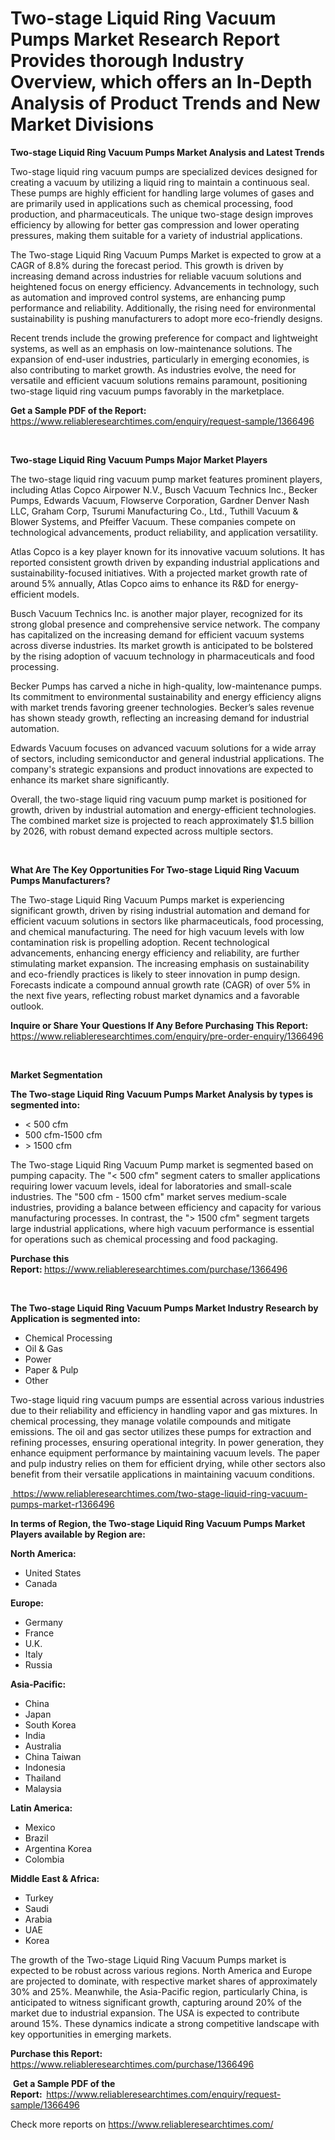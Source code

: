 <p><h1>Two-stage Liquid Ring Vacuum Pumps Market Research Report Provides thorough Industry Overview, which offers an In-Depth Analysis of Product Trends and New Market Divisions</h1></p><p><strong>Two-stage Liquid Ring Vacuum Pumps Market Analysis and Latest Trends</strong></p>
<p><p>Two-stage liquid ring vacuum pumps are specialized devices designed for creating a vacuum by utilizing a liquid ring to maintain a continuous seal. These pumps are highly efficient for handling large volumes of gases and are primarily used in applications such as chemical processing, food production, and pharmaceuticals. The unique two-stage design improves efficiency by allowing for better gas compression and lower operating pressures, making them suitable for a variety of industrial applications.</p><p>The Two-stage Liquid Ring Vacuum Pumps Market is expected to grow at a CAGR of 8.8% during the forecast period. This growth is driven by increasing demand across industries for reliable vacuum solutions and heightened focus on energy efficiency. Advancements in technology, such as automation and improved control systems, are enhancing pump performance and reliability. Additionally, the rising need for environmental sustainability is pushing manufacturers to adopt more eco-friendly designs.</p><p>Recent trends include the growing preference for compact and lightweight systems, as well as an emphasis on low-maintenance solutions. The expansion of end-user industries, particularly in emerging economies, is also contributing to market growth. As industries evolve, the need for versatile and efficient vacuum solutions remains paramount, positioning two-stage liquid ring vacuum pumps favorably in the marketplace.</p></p>
<p><strong>Get a Sample PDF of the Report:&nbsp;</strong> <a href="https://www.reliableresearchtimes.com/enquiry/request-sample/1366496?utm_campaign=2009&utm_medium=2&utm_source=Github&utm_content=ia&utm_term=22032025&utm_id=two-stage-liquid-ring-vacuum-pumps">https://www.reliableresearchtimes.com/enquiry/request-sample/1366496</a></p>
<p>&nbsp;</p>
<p><strong>Two-stage Liquid Ring Vacuum Pumps Major Market Players</strong></p>
<p><p>The two-stage liquid ring vacuum pump market features prominent players, including Atlas Copco Airpower N.V., Busch Vacuum Technics Inc., Becker Pumps, Edwards Vacuum, Flowserve Corporation, Gardner Denver Nash LLC, Graham Corp, Tsurumi Manufacturing Co., Ltd., Tuthill Vacuum & Blower Systems, and Pfeiffer Vacuum. These companies compete on technological advancements, product reliability, and application versatility.</p><p>Atlas Copco is a key player known for its innovative vacuum solutions. It has reported consistent growth driven by expanding industrial applications and sustainability-focused initiatives. With a projected market growth rate of around 5% annually, Atlas Copco aims to enhance its R&D for energy-efficient models.</p><p>Busch Vacuum Technics Inc. is another major player, recognized for its strong global presence and comprehensive service network. The company has capitalized on the increasing demand for efficient vacuum systems across diverse industries. Its market growth is anticipated to be bolstered by the rising adoption of vacuum technology in pharmaceuticals and food processing.</p><p>Becker Pumps has carved a niche in high-quality, low-maintenance pumps. Its commitment to environmental sustainability and energy efficiency aligns with market trends favoring greener technologies. Becker’s sales revenue has shown steady growth, reflecting an increasing demand for industrial automation.</p><p>Edwards Vacuum focuses on advanced vacuum solutions for a wide array of sectors, including semiconductor and general industrial applications. The company's strategic expansions and product innovations are expected to enhance its market share significantly.</p><p>Overall, the two-stage liquid ring vacuum pump market is positioned for growth, driven by industrial automation and energy-efficient technologies. The combined market size is projected to reach approximately $1.5 billion by 2026, with robust demand expected across multiple sectors.</p></p>
<p>&nbsp;</p>
<p><strong>What Are The Key Opportunities For Two-stage Liquid Ring Vacuum Pumps Manufacturers?</strong></p>
<p><p>The Two-stage Liquid Ring Vacuum Pumps market is experiencing significant growth, driven by rising industrial automation and demand for efficient vacuum solutions in sectors like pharmaceuticals, food processing, and chemical manufacturing. The need for high vacuum levels with low contamination risk is propelling adoption. Recent technological advancements, enhancing energy efficiency and reliability, are further stimulating market expansion. The increasing emphasis on sustainability and eco-friendly practices is likely to steer innovation in pump design. Forecasts indicate a compound annual growth rate (CAGR) of over 5% in the next five years, reflecting robust market dynamics and a favorable outlook.</p></p>
<p><strong>Inquire or Share Your Questions If Any Before Purchasing This Report:</strong> <a href="https://www.reliableresearchtimes.com/enquiry/pre-order-enquiry/1366496?utm_campaign=2009&utm_medium=2&utm_source=Github&utm_content=ia&utm_term=22032025&utm_id=two-stage-liquid-ring-vacuum-pumps">https://www.reliableresearchtimes.com/enquiry/pre-order-enquiry/1366496</a></p>
<p>&nbsp;</p>
<p><strong>Market Segmentation</strong></p>
<p><strong>The Two-stage Liquid Ring Vacuum Pumps Market Analysis by types is segmented into:</strong></p>
<p><ul><li>< 500 cfm</li><li>500 cfm-1500 cfm</li><li>> 1500 cfm</li></ul></p>
<p><p>The Two-stage Liquid Ring Vacuum Pump market is segmented based on pumping capacity. The "< 500 cfm" segment caters to smaller applications requiring lower vacuum levels, ideal for laboratories and small-scale industries. The "500 cfm - 1500 cfm" market serves medium-scale industries, providing a balance between efficiency and capacity for various manufacturing processes. In contrast, the "> 1500 cfm" segment targets large industrial applications, where high vacuum performance is essential for operations such as chemical processing and food packaging.</p></p>
<p><strong>Purchase this Report:&nbsp;</strong><a href="https://www.reliableresearchtimes.com/purchase/1366496?utm_campaign=2009&utm_medium=2&utm_source=Github&utm_content=ia&utm_term=22032025&utm_id=two-stage-liquid-ring-vacuum-pumps">https://www.reliableresearchtimes.com/purchase/1366496</a></p>
<p>&nbsp;</p>
<p><strong>The Two-stage Liquid Ring Vacuum Pumps Market Industry Research by Application is segmented into:</strong></p>
<p><ul><li>Chemical Processing</li><li>Oil & Gas</li><li>Power</li><li>Paper & Pulp</li><li>Other</li></ul></p>
<p><p>Two-stage liquid ring vacuum pumps are essential across various industries due to their reliability and efficiency in handling vapor and gas mixtures. In chemical processing, they manage volatile compounds and mitigate emissions. The oil and gas sector utilizes these pumps for extraction and refining processes, ensuring operational integrity. In power generation, they enhance equipment performance by maintaining vacuum levels. The paper and pulp industry relies on them for efficient drying, while other sectors also benefit from their versatile applications in maintaining vacuum conditions.</p></p>
<p><a href="https://www.reliableresearchtimes.com/two-stage-liquid-ring-vacuum-pumps-market-r1366496?utm_campaign=2009&utm_medium=2&utm_source=Github&utm_content=ia&utm_term=22032025&utm_id=two-stage-liquid-ring-vacuum-pumps">&nbsp;https://www.reliableresearchtimes.com/two-stage-liquid-ring-vacuum-pumps-market-r1366496</a></p>
<p><strong>In terms of Region, the Two-stage Liquid Ring Vacuum Pumps Market Players available by Region are:</strong></p>
<p>
    <p> <strong> North America: </strong>
        <ul>
            <li>United States</li>
            <li>Canada</li>
        </ul>
        </p> 
    <p> <strong> Europe: </strong>
        <ul>
            <li>Germany</li>
            <li>France</li>
            <li>U.K.</li>
            <li>Italy</li>
            <li>Russia</li>
        </ul>
        </p> 
    <p> <strong> Asia-Pacific: </strong>
        <ul>
            <li>China</li>
            <li>Japan</li>
            <li>South Korea</li>
            <li>India</li>
            <li>Australia</li>
            <li>China Taiwan</li>
            <li>Indonesia</li>
            <li>Thailand</li>
            <li>Malaysia</li>
        </ul>
        </p> 
    <p> <strong> Latin America: </strong>
        <ul>
            <li>Mexico</li>
            <li>Brazil</li>
            <li>Argentina Korea</li>
            <li>Colombia</li>
        </ul>
        </p> 
    <p> <strong> Middle East & Africa: </strong>
        <ul>
            <li>Turkey</li>
            <li>Saudi</li>
            <li>Arabia</li>
            <li>UAE</li>
            <li>Korea</li>
        </ul>
    </p>
    </p>
<p><p>The growth of the Two-stage Liquid Ring Vacuum Pumps market is expected to be robust across various regions. North America and Europe are projected to dominate, with respective market shares of approximately 30% and 25%. Meanwhile, the Asia-Pacific region, particularly China, is anticipated to witness significant growth, capturing around 20% of the market due to industrial expansion. The USA is expected to contribute around 15%. These dynamics indicate a strong competitive landscape with key opportunities in emerging markets.</p></p>
<p><strong>Purchase this Report: </strong><a href="https://www.reliableresearchtimes.com/purchase/1366496?utm_campaign=2009&utm_medium=2&utm_source=Github&utm_content=ia&utm_term=22032025&utm_id=two-stage-liquid-ring-vacuum-pumps">https://www.reliableresearchtimes.com/purchase/1366496</a></p>
<p>&nbsp;<strong>Get a Sample PDF of the Report:&nbsp;&nbsp;</strong><a href="https://www.reliableresearchtimes.com/enquiry/request-sample/1366496?utm_campaign=2009&utm_medium=2&utm_source=Github&utm_content=ia&utm_term=22032025&utm_id=two-stage-liquid-ring-vacuum-pumps">https://www.reliableresearchtimes.com/enquiry/request-sample/1366496</a></p>
<p><strong></strong></p>
<p>Check more reports on <a href="https://www.reliableresearchtimes.com/?utm_campaign=2009&utm_medium=2&utm_source=Github&utm_content=ia&utm_term=22032025&utm_id=two-stage-liquid-ring-vacuum-pumps">https://www.reliableresearchtimes.com/</a></p>